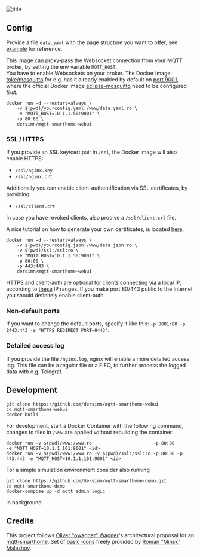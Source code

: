![title](https://raw.githubusercontent.com/dersimn/mqtt-smarthome-webui/master/docs/title.png)

## Config

Provide a file `data.yaml` with the page structure you want to offer, see [example](https://github.com/dersimn/mqtt-smarthome-webui/blob/master/www/data.yaml) for reference.

This image can proxy-pass the Websocket connection from your MQTT broker, by setting the env variable `MQTT_HOST`.  
You have to enable Websockets on your broker. The Docker Image [toke/mosquitto](https://hub.docker.com/r/toke/mosquitto) for e.g. has it already enabled by default on [port 9001](https://github.com/toke/docker-mosquitto/blob/8aa0a74b444fb2377fcd4a43ac85a257aef51176/config/conf.d/websockets.conf#L1), where the official Docker Image [eclipse-mosquitto](https://hub.docker.com/_/eclipse-mosquitto) need to be configured first.

    docker run -d --restart=always \
        -v $(pwd)/yourconfig.yaml:/www/data.yaml:ro \
        -e "MQTT_HOST=10.1.1.50:9001" \
        -p 80:80 \
        dersimn/mqtt-smarthome-webui

### SSL / HTTPS

If you provide an SSL key/cert pair in `/ssl`, the Docker Image will also enable HTTPS:

* `/ssl/nginx.key`
* `/ssl/nginx.crt`

Additionally you can enable client-authentification via SSL certificates, by providing:

* `/ssl/client.crt`

In case you have revoked clients, also prodive a `/ssl/client.crl` file.

A nice tutorial on how to generate your own certificates, is located [here](https://jamielinux.com/docs/openssl-certificate-authority/introduction.html).

    docker run -d --restart=always \
        -v $(pwd)/yourconfig.json:/www/data.json:ro \
        -v $(pwd)/ssl:/ssl:ro \
        -e "MQTT_HOST=10.1.1.50:9001" \
        -p 80:80 \
        -p 443:443 \
        dersimn/mqtt-smarthome-webui

HTTPS and client-auth are optional for clients connecting via a local IP, according to [these](https://github.com/dersimn/mqtt-smarthome-webui/blob/6e419811d3bd433e5fc594e1beccaa0499fe08cf/nginx.template#L69) IP ranges. If you make port 80/443 public to the Internet you should definitely enable client-auth.

### Non-default ports

If you want to change the default ports, specify it like this: `-p 8001:80 -p 8443:443 -e "HTTPS_REDIRECT_PORT=8443"`.

### Detailed access log

If you provide the file `/nginx.log`, nginx will enable a more detailed access log. This file can be a regular file or a FIFO, to further process the logged data with e.g. Telegraf.

## Development

    git clone https://github.com/dersimn/mqtt-smarthome-webui
    cd mqtt-smarthome-webui
    docker build .

For development, start a Docker Container with the following command, changes to files in `/www` are applied without rebuilding the container:

    docker run -v $(pwd)/www:/www:ro                       -p 80:80            -e "MQTT_HOST=10.1.1.101:9001" <id>
    docker run -v $(pwd)/www:/www:ro -v $(pwd)/ssl:/ssl:ro -p 80:80 -p 443:443 -e "MQTT_HOST=10.1.1.101:9001" <id>

For a simple simulation environment consider also running

    git clone https://github.com/dersimn/mqtt-smarthome-demo.git
    cd mqtt-smarthome-demo
    docker-compose up -d mqtt admin logic

in background.

## Credits

This project follows [Oliver "owagner" Wagner](https://github.com/owagner)'s architectural proposal for an [mqtt-smarthome](https://github.com/mqtt-smarthome/mqtt-smarthome). Set of [basic icons](https://dribbble.com/shots/2084609-Smart-House-Icon-Set-Free) freely provided by [Roman "Minsk" Malashov](https://dribbble.com/Miart).